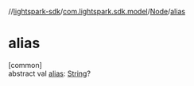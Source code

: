 //[lightspark-sdk](../../../index.md)/[com.lightspark.sdk.model](../index.md)/[Node](index.md)/[alias](alias.md)

# alias

[common]\
abstract val [alias](alias.md): [String](https://kotlinlang.org/api/latest/jvm/stdlib/kotlin/-string/index.html)?
